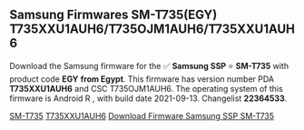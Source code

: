 <h2>Samsung Firmwares SM-T735(EGY) T735XXU1AUH6/T735OJM1AUH6/T735XXU1AUH6</h2>
Download the Samsung firmware for the ✅ <strong>Samsung SSP </strong> ⭐ <strong>SM-T735</strong> with product code <strong>EGY</strong> <strong> from Egypt</strong>. This firmware has version number PDA <strong>T735XXU1AUH6</strong> and CSC T735OJM1AUH6. The operating system of this firmware is Android R , with build date 2021-09-13. Changelist <strong>22364533</strong>.


[SM-T735](https://samfirm.shop/samsung/model/SM-T735)
[T735XXU1AUH6](https://samfirm.shop/samsung/pda/T735XXU1AUH6)
[Download Firmware Samsung SSP SM-T735](https://samfirm.shop/samsung/firmware/456295)
